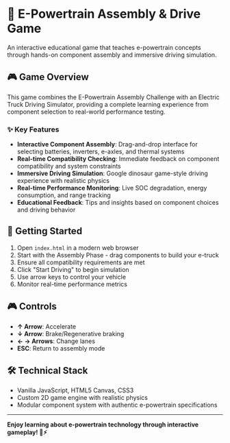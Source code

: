 # 🚛 E-Powertrain Assembly & Drive Game

An interactive educational game that teaches e-powertrain concepts through hands-on component assembly and immersive driving simulation.

## 🎮 Game Overview

This game combines the E-Powertrain Assembly Challenge with an Electric Truck Driving Simulator, providing a complete learning experience from component selection to real-world performance testing.

### ✨ Key Features

- **Interactive Component Assembly**: Drag-and-drop interface for selecting batteries, inverters, e-axles, and thermal systems
- **Real-time Compatibility Checking**: Immediate feedback on component compatibility and system constraints
- **Immersive Driving Simulation**: Google dinosaur game-style driving experience with realistic physics
- **Real-time Performance Monitoring**: Live SOC degradation, energy consumption, and range tracking
- **Educational Feedback**: Tips and insights based on component choices and driving behavior

## 🚀 Getting Started

1. Open `index.html` in a modern web browser
2. Start with the Assembly Phase - drag components to build your e-truck
3. Ensure all compatibility requirements are met
4. Click "Start Driving" to begin simulation
5. Use arrow keys to control your vehicle
6. Monitor real-time performance metrics

## 🎮 Controls

- **↑ Arrow**: Accelerate
- **↓ Arrow**: Brake/Regenerative braking  
- **← → Arrows**: Change lanes
- **ESC**: Return to assembly mode

## 🛠️ Technical Stack

- Vanilla JavaScript, HTML5 Canvas, CSS3
- Custom 2D game engine with realistic physics
- Modular component system with authentic e-powertrain specifications

---

**Enjoy learning about e-powertrain technology through interactive gameplay! 🚛⚡**